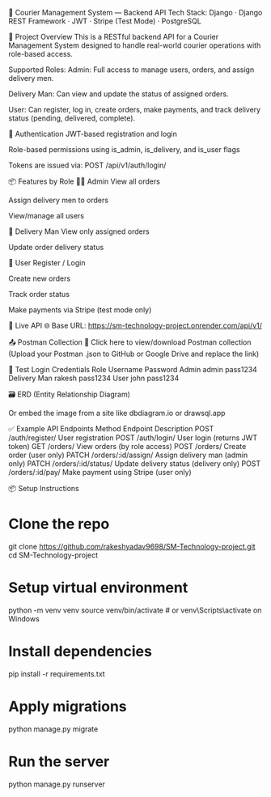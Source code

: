 🚚 Courier Management System — Backend API
Tech Stack: Django · Django REST Framework · JWT · Stripe (Test Mode) · PostgreSQL

📄 Project Overview
This is a RESTful backend API for a Courier Management System designed to handle real-world courier operations with role-based access.

Supported Roles:
Admin: Full access to manage users, orders, and assign delivery men.

Delivery Man: Can view and update the status of assigned orders.

User: Can register, log in, create orders, make payments, and track delivery status (pending, delivered, complete).

🔐 Authentication
JWT-based registration and login

Role-based permissions using is_admin, is_delivery, and is_user flags

Tokens are issued via: POST /api/v1/auth/login/

📦 Features by Role
🧑‍💼 Admin
View all orders

Assign delivery men to orders

View/manage all users

🚚 Delivery Man
View only assigned orders

Update order delivery status

👤 User
Register / Login

Create new orders

Track order status

Make payments via Stripe (test mode only)

🔗 Live API
🌐 Base URL:
https://sm-technology-project.onrender.com/api/v1/

📤 Postman Collection
🧪 Click here to view/download Postman collection
(Upload your Postman .json to GitHub or Google Drive and replace the link)

🔐 Test Login Credentials
Role	Username	Password
Admin	admin	pass1234
Delivery Man	rakesh	pass1234
User	john	pass1234

🗃️ ERD (Entity Relationship Diagram)

Or embed the image from a site like dbdiagram.io or drawsql.app

✅ Example API Endpoints
Method	Endpoint	Description
POST	/auth/register/	User registration
POST	/auth/login/	User login (returns JWT token)
GET	/orders/	View orders (by role access)
POST	/orders/	Create order (user only)
PATCH	/orders/:id/assign/	Assign delivery man (admin only)
PATCH	/orders/:id/status/	Update delivery status (delivery only)
POST	/orders/:id/pay/	Make payment using Stripe (user only)


📦 Setup Instructions
# Clone the repo
git clone https://github.com/rakeshyadav9698/SM-Technology-project.git
cd SM-Technology-project

# Setup virtual environment
python -m venv venv
source venv/bin/activate  # or venv\Scripts\activate on Windows

# Install dependencies
pip install -r requirements.txt

# Apply migrations
python manage.py migrate

# Run the server
python manage.py runserver
